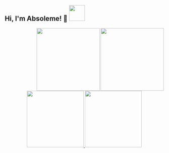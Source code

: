 <!--### Hi there 👋-->

<h2> Hi, I'm Absoleme! 👋 <img src="https://media.giphy.com/media/mGcNjsfWAjY5AEZNw6/giphy.gif" width="50"></h2>

<img align='right' src='https://user-images.githubusercontent.com/5713670/87202985-820dcb80-c2b6-11ea-9f56-7ec461c497c3.gif' width='200"'>
<img align='right' src='https://www.google.com/url?sa=i&url=https%3A%2F%2Ftenor.com%2Fsearch%2Fcoding-gifs&psig=AOvVaw2CdS5ytO3XXKc15qv1vez5&ust=1627590784995000&source=images&cd=vfe&ved=0CAsQjRxqFwoTCPjEiqjOhvICFQAAAAAdAAAAABAW' width='200"'>



<!--
**Absoleme/Absoleme** is a ✨ _special_ ✨ repository because its `README.md` (this file) appears on your GitHub profile.

Here are some ideas to get you started:

- 🔭 I’m currently working on ...
- 🌱 I’m currently learning ...
- 👯 I’m looking to collaborate on ...
- 🤔 I’m looking for help with ...
- 💬 Ask me about ...
- 📫 How to reach me: ...
- 😄 Pronouns: ...
- ⚡ Fun fact: ...
-->

<p align="center">
  <a href="https://github.com/godwinKvg"><img height="180em" src="https://github-readme-stats-eight-theta.vercel.app/api?username=Absoleme&show_icons=true&theme=shades-of-purple&include_all_commits=true&count_private=true" style="max-width:100%;">
  <img height="180em"  src="https://github-readme-stats-eight-theta.vercel.app/api/top-langs/?username=Absoleme&layout=compact&exclude_lang=java+r&theme=shades-of-purple" style="max-width:100%;">
</a>

  </p>
